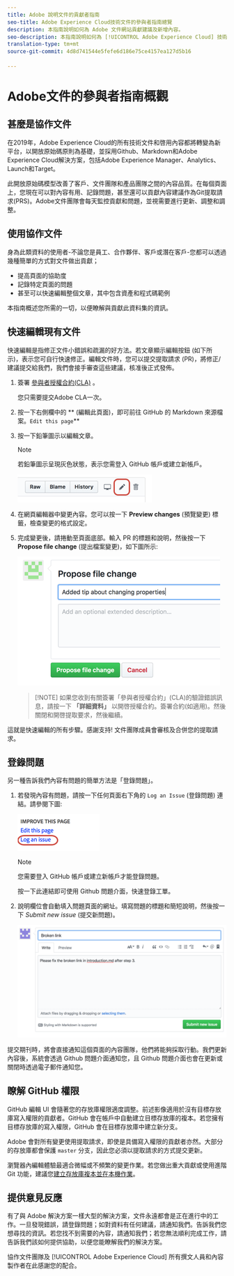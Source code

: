 ```yaml
---
title: Adobe 說明文件的貢獻者指南
seo-title: Adobe Experience Cloud技術文件的參與者指南總覽
description: 本指南說明如何為 Adobe 文件網站貢獻建議及新增內容。
seo-description: 本指南說明如何為 [!UICONTROL Adobe Experience Cloud] 技術文件有所貢獻。
translation-type: tm+mt
source-git-commit: 4d8d741544e5fefe6d186e75ce4157ea127d5b16

---
```



# Adobe文件的參與者指南概觀

## 甚麼是協作文件

在2019年，Adobe Experience Cloud的所有技術文件和啓用內容都將轉變為新平台，以開放原始碼原則為基礎，並採用Github、Markdown和Adobe Experience Cloud解決方案，包括Adobe Experience Manager、Analytics、Launch和Target。

此開放原始碼模型改善了客戶、文件團隊和產品團隊之間的內容品質。在每個頁面上，您現在可以對內容有用、記錄問題，甚至還可以貢獻內容建議作為Git提取請求(PRS)。Adobe文件團隊會每天監控貢獻和問題，並視需要進行更新、調整和調整。

## 使用協作文件

身為此類資料的使用者-不論您是員工、合作夥伴、客戶或潛在客戶-您都可以透過幾種簡單的方式對文件做出貢獻；

* 提高頁面的協助度
* 記錄特定頁面的問題
* 甚至可以快速編輯整個文章，其中包含資產和程式碼範例

本指南概述您所需的一切，以便瞭解與貢獻此資料集的資訊。

<!--
> [!IMPORTANT]
> All repositories that publish to docs.adobe.com have adopted the [Adobe Open Source Code of Conduct](../code-of-conduct.md) or the [.NET Foundation Code of Conduct](https://dotnetfoundation.org/code-of-conduct). For more information, see the [Contributing](../contributing.md) article.
>
> Minor corrections or clarifications to documentation and code examples in public repositories are covered by the [Adobe Documentation Terms of Use](https://www.adobe.com/legal/terms.html). New or significant changes generate a comment in the pull request, asking you to submit an online Contribution License Agreement (CLA) if you are not an employee of Adobe. We need you to complete the online form before we can review or accept your pull request.
--->

## 快速編輯現有文件

快速編輯是指修正文件小錯誤和疏漏的好方法。若文章顯示編輯按鈕 (如下所示)，表示您可自行快速修正。編輯文件時，您可以提交提取請求 (PR)，將修正/建議提交給我們，我們會接手審查這些建議，核准後正式發佈。

1. 簽署 [參與者授權合約(CLA)](http://opensource.adobe.com/cla.html) 。

   您只需要提交Adobe CLA一次。
1. 按一下右側欄中的 ** (編輯此頁面)，即可前往 GitHub 的 Markdown 來源檔案。`Edit this page`**
1. 按一下鉛筆圖示以編輯文章。

   > [!NOTE]
   > 若鉛筆圖示呈現灰色狀態，表示您需登入 GitHub 帳戶或建立新帳戶。

   ![鉛筆圖示的位置](assets/edit-icon.png)

1. 在網頁編輯器中變更內容。您可以按一下 **Preview changes** (預覽變更) 標籤，檢查變更的格式設定。
1. 完成變更後，請捲動至頁面底部。輸入 PR 的標題和說明，然後按一下 **Propose file change** (提出檔案變更)，如下圖所示:

   ![提出變更](assets/submit-pull-request.png)

   >[!NOTE] 如果您收到有關簽署「參與者授權合約」(CLA)的驗證錯誤訊息，請按一下 **「詳細資料」** 以開啓授權合約。簽署合約(如適用)。然後關閉和開啓提取要求，然後繼續。

這就是快速編輯的所有步驟。感謝支持! 文件團隊成員會審核及合併您的提取請求。

## 登錄問題

另一種告訴我們內容有問題的簡單方法是「登錄問題」。

1. 若發現內容有問題，請按一下任何頁面右下角的 `Log an Issue` (登錄問題) 連結。請參閱下圖:

   ![](assets/git_log_issue.png)

   > [!NOTE]
   > 您需要登入 GitHub 帳戶或建立新帳戶才能登錄問題。

   按一下此連結即可使用 Github 問題介面，快速登錄工單。

1. 說明欄位會自動填入問題頁面的網址。填寫問題的標題和簡短說明，然後按一下 *Submit new issue* (提交新問題)。

   ![](assets/git_issue_example.png)

提交期刊時，將會直接通知這個頁面的內容團隊，他們將能夠採取行動。我們更新內容後，系統會透過 Github 問題介面通知您，且 Github 問題介面也會在更新或關閉時透過電子郵件通知您。

## 瞭解 GitHub 權限

GitHub 編輯 UI 會隨著您的存放庫權限適度調整。前述影像適用於沒有目標存放庫寫入權限的貢獻者。GitHub 會在帳戶中自動建立目標存放庫的複本。若您擁有目標存放庫的寫入權限，GitHub 會在目標存放庫中建立新分支。

Adobe 會對所有變更使用提取請求，即使是具備寫入權限的貢獻者亦然。大部分的存放庫都會保護 `master` 分支，因此您必須以提取請求的方式提交更新。

瀏覽器內編輯體驗最適合微幅或不頻繁的變更作業。若您做出重大貢獻或使用進階 Git 功能，建議您[建立存放庫複本並在本機作業](setup/full-workflow.md)。

## 提供意見反應

有了與 Adobe 解決方案一樣大型的解決方案，文件永遠都會是正在進行中的工作。一旦發現錯誤，請登錄問題；如對資料有任何建議，請通知我們。告訴我們您想尋找的資訊。若您找不到需要的內容，請通知我們；若您無法順利完成工作，請告訴我們該如何提供協助，以便您能瞭解我們的解決方案。

協作文件團隊及 [!UICONTROL Adobe Experience Cloud] 所有撰文人員和內容製作者在此感謝您的配合。
